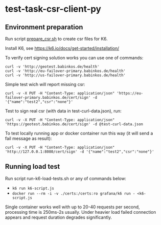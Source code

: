 # test-task-csr-client-py

## Environment preparation

Run script [prepare_csr.sh](https://github.com/babinkos/test-task-csr-client-py/blob/main/prepare_csr.sh) to create csr files for K6.

Install K6, see https://k6.io/docs/get-started/installation/

To verify cert signing solution works you can use one of commands:
```
curl -v 'http://geotest.babinkos.de/health'
curl -v 'http://eu-failover-primary.babinkos.de/health'
curl -v 'http://us-failover-primary.babinkos.de/health'
```

Simple test wich will report missing csr:
```
curl -v -X PUT -H "Content-Type: application/json" 'https://eu-failover-primary.babinkos.de/cert/sign' -d '{"name":"test2","csr":"none"}'
```

Test to sign real csr (with data in test-curl-data.json), run:
```
curl -v -X PUT -H "Content-Type: application/json" 'https://geotest.babinkos.de/cert/sign' -d @test-curl-data.json
```

To test locally running app or docker container run this way (it will send a fail message as result):
```
curl -v -X PUT -H "Content-Type: application/json" 'http://127.0.0.1:8080/cert/sign' -d '{"name":"test2","csr":"none"}'
```

## Running load test

Run script run-k6-load-tests.sh or any of commands below:
- `k6 run k6-script.js`
- `docker run --rm -i -v ./certs:/certs:ro grafana/k6 run - <k6-script.js`


Single container works well with up to 20-40 requests per second, processing time is 250ms-2s usually. Under heavier load failed connection appears and request duration degrades significantly.